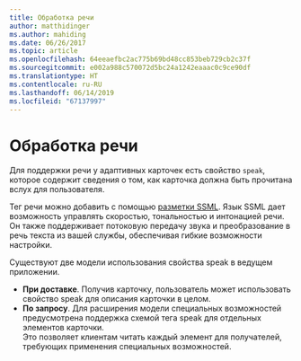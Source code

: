```yaml
---
title: Обработка речи
author: matthidinger
ms.author: mahiding
ms.date: 06/26/2017
ms.topic: article
ms.openlocfilehash: 64eeaefbc2ac775b69bd48cc853beb729cb2c37f
ms.sourcegitcommit: e002a988c570072d5bc24a1242eaaac0c9ce90df
ms.translationtype: HT
ms.contentlocale: ru-RU
ms.lasthandoff: 06/14/2019
ms.locfileid: "67137997"
---
```

# <a name="handling-speech"></a>Обработка речи

Для поддержки речи у адаптивных карточек есть свойство `speak`, которое содержит сведения о том, как карточка должна быть прочитана вслух для пользователя.

Тег речи можно добавить с помощью [разметки SSML](https://msdn.microsoft.com/en-us/library/office/hh361578(v=office.14).aspx). Язык SSML дает возможность управлять скоростью, тональностью и интонацией речи.  Он также поддерживает потоковую передачу звука и преобразование в речь текста из вашей службы, обеспечивая гибкие возможности настройки.

Существуют две модели использования свойства speak в ведущем приложении.
* **При доставке**. Получив карточку, пользователь может использовать свойство speak для описания карточки в целом.
* **По запросу**. Для расширения модели специальных возможностей предусмотрена поддержка схемой тега speak для отдельных элементов карточки.  
Это позволяет клиентам читать каждый элемент для получателей, требующих применения специальных возможностей.

